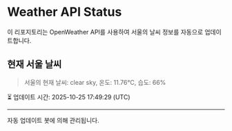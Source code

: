 
# Weather API Status

이 리포지토리는 OpenWeather API를 사용하여 서울의 날씨 정보를 자동으로 업데이트합니다.

## 현재 서울 날씨
> 서울의 현재 날씨: clear sky, 온도: 11.76°C, 습도: 66%

⏳ 업데이트 시간: 2025-10-25 17:49:29 (UTC)

---
자동 업데이트 봇에 의해 관리됩니다.
